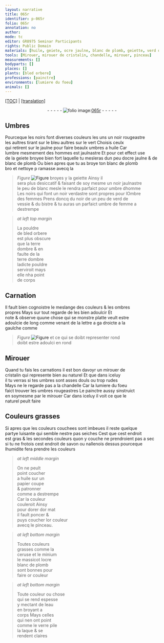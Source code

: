 ```yaml
---
layout: narrative
title: 065r
identifier: p-065r
folio: 065r
annotation: no
author:
mode: tc
editor: GR8975 Seminar Participants
rights: Public Domain
materials: [huile, geiete, ocre jaulne, blanc de plomb, geiette, verd de vessie, bistre, destrempe, bled orbere, terre dombre, cristalin, savon, papier, dorer, or mat, or couleur, ceruse, minium, massicot, ocre, eau, verre pile, laque]
tools: [Mirouer, mirouer de cristalin, chandelle, mirouer, pinceau]
measurements: []
bodyparts: []
places: []
plants: [bled orbere]
professions: [painctre]
environments: [lumiere du foeu]
animals: []
---
```


 <p><a href="{{ site.baseurl }}/diplomatic/">[TOC]</a> | <a href="{{ site.baseurl }}/texts/p-065r_tl/" target="_blank">[translation]</a></p><div class="folio" align="center">- - - - - <a href="http://gallica.bnf.fr/ark:/12148/btv1b10500001g/f135.image" target="_blank"><img src="https://cu-mkp.github.io/2017-workshop-edition/assets/photo-icon.png" alt="folio image: " style="display:inline-block; margin-bottom:-3px;"/>065r</a> - - - - - </div>  
  

## Umbres

 
Pourceque les noirs font diverses couleurs les uns un noir rougeastre<br/> les aultres tirant sur le bleu aultres sur le vert Choisis ceulx<br/> qui retirent sur le jaulne pour faire beaulx umbres a <span class="m">huile</span> Car<br/> lumbre mesmem<span class="exp">ent</span> des hommes est jaulnastre Et pour cet effect use<br/> de la <span class="m">geiete</span> broyee bien fort laquelle tu mesleras dun peu d<span class="m">ocre <span class="add">jaulne</span></span> & de<br/> <span class="m">blanc de plomb</span> Ou bien apres que tu as broye ton <span class="m">blanc de plomb</span><br/> <span class="del">bro</span> et <span class="del">nettoye p</span> ramasse avecq la 
> *Figure*
> <a href="https://drive.google.com/open?id=0B9-oNrvWdlO5UFZyOUNKU3pqVXc" target="_blank"><img src="https://cu-mkp.github.io/GR8975-edition/assets/photo-icon.png" alt="Figure" style="display:inline-block; margin-bottom:-3px;"/></a>
 broyes y la <span class="m">geiette</span> Ainsy il<br/> sera plus desiccatif & faisant de soy mesme un noir jaulnastre<br/> le peu de blanc mesle le rendra parfaict pour umbre dhomme<br/> Les noirs qui font un noir verdastre sont propres pour lOmbre<br/> des femmes Prens doncq du noir de  un peu de <span class="m">verd de<br/> vessie</span> & du <span class="m">bistre</span> & tu auras un parfaict umbre de femme a <span class="m">destrempe</span>
 
> *at left top margin*
> 
> 
>   La pouldre<br/> de <span class="m"><span class="pa">bled orbere</span></span><br/> est plus obscure<br/> que la <span class="m">terre<br/> dombre</span> & en<br/> faulte de la<br/> <span class="m">terre dombre</span><br/> ladicte pouldre<br/> serviroit mays<br/> elle nha point<br/> de corps
 
 
  

## Carnation

 
Il fault bien cognoistre le meslange des couleurs & les ombres<br/> propres Mays sur tout regarde de les bien adoulcir Et<br/> note & observe quune chose qui se monstre platte veult estre<br/> adoulcie de long comme venant de la <span class="del">l<span class="exp">ett</span>re a ga</span> droicte a la<br/> gaulche co<span class="exp">mm</span>e 
> *Figure*
> <a href="https://drive.google.com/open?id=0B9-oNrvWdlO5eUhrRmdpaWNCZlk" target="_blank"><img src="https://cu-mkp.github.io/GR8975-edition/assets/photo-icon.png" alt="Figure" style="display:inline-block; margin-bottom:-3px;"/></a>
 et ce qui se doibt representer rond<br/> doibt estre adoulci en rond
 
 
  

## <span class="tl">Mirouer</span>

 
Quand tu fais les carnations il est bon davoyr un <span class="tl">mirouer de<br/> <span class="m">cristalin</span></span> qui represente bien au naturel Et que dans iceluy<br/> <span class="del">il</span> tu verras si tes umbres sont asses douls ou trop rudes<br/> Mays ne le regarde pas a la <span class="tl">chandelle</span> Car la <span class="env">lumiere du foeu</span><br/> faict trouver les umbres rougeastres Le <span class="pro">painctre</span> aussy sinstruict<br/> en soymesme par le <span class="tl">mirouer</span> Car dans iceluy il voit ce que le<br/> naturel peult faire
 
 
  

## Couleurs grasses

 
Si apres que les couleurs couchees sont imbeues il reste quelque<br/> partye luisante qui semble nestre pas seiches Cest que cest endroit<br/> est gras & les secondes couleurs quon y couche ne prendroient pas a sec<br/> si tu ne frotois cest endroit de <span class="m">savon</span> ou nallenois dessus pourceque<br/> lhumidite fera prendre les couleurs
 
> *at left middle margin*
> 
> 
>   On ne peult<br/> point coucher<br/> a <span class="m">huile</span> sur un<br/> <span class="m">papier</span> coupe<br/> & patronner<br/> co<span class="exp">mm</span>e a <span class="m">destrempe</span><br/> Car la couleur<br/> couleroit Ainsy<br/> pour <span class="m">dorer</span> d<span class="m">or mat</span><br/> il fault poncer &<br/> puys coucher l<span class="m">or couleur</span><br/> avecq le <span class="tl">pinceau</span>.
 
> *at left bottom margin*
> 
> 
>   Toutes couleurs<br/> grasses co<span class="exp">mm</span>e la<br/> <span class="m">ceruse</span> et le <span class="m">minium</span><br/> le <span class="m">massicot</span> l<span class="m">ocre</span><br/> <span class="m">blanc de plomb</span><br/> sont bonnes pour<br/> faire or couleur
 
> *at left bottom margin*
> 
> 
>   Toute couleur ou chose<br/> qui se rend espesse<br/> y mectant de l<span class="m">eau</span><br/> en broyant a<br/> corps Mays celles<br/> qui nen ont point<br/> co<span class="exp">mm</span>e le <span class="m">verre pile</span><br/> la <span class="m">laque</span> & se<br/> rendent claires
 
 